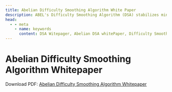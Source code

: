 ```yaml
---
title: Abelian Difficulty Smoothing Algorithm White Paper
description: ABEL's Difficulty Smoothing Algorithm (DSA) stabilizes mining difficulty by frequently adjusting levels based on recent block times.
head:
  - - meta
    - name: keywords
      content: DSA Witepager, Abelian DSA whitePaper, Difficulty Smoothing Algorithm Whitepaper, quantum resistant blockchain, post quantum, quantum resistant, quantum safe
---
```


# Abelian Difficulty Smoothing Algorithm Whitepaper

Download PDF: [Abelian Difficulty Smoothing Algorithm Whitepaper](https://download.abelian.info/release/docs/abelian_difficulty_smoothing_algorithm_whitepaper.pdf)